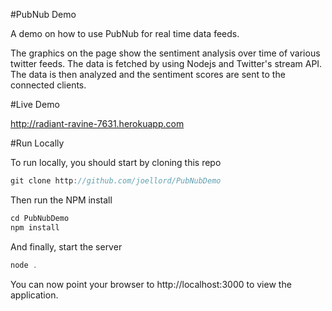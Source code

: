 #PubNub Demo

A demo on how to use PubNub for real time data feeds.

The graphics on the page show the sentiment analysis over time of various twitter feeds.  The data is fetched by using
Nodejs and Twitter's stream API.  The data is then analyzed and the sentiment scores are sent to the connected clients.

#Live Demo

http://radiant-ravine-7631.herokuapp.com

#Run Locally

To run locally, you should start by cloning this repo

```javascript
git clone http://github.com/joellord/PubNubDemo
```

Then run the NPM install

```javascript
cd PubNubDemo
npm install
```

And finally, start the server

```javascript
node .
```

You can now point your browser to http://localhost:3000 to view the application.